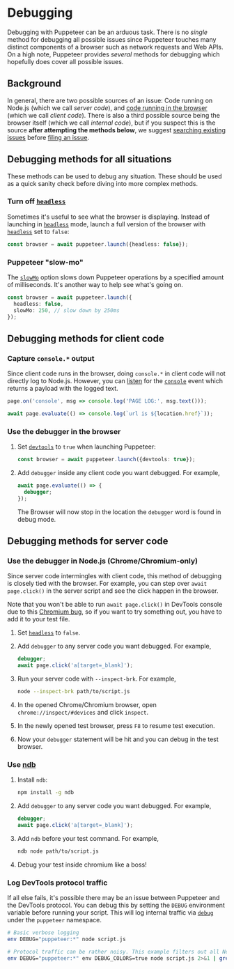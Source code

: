 # Debugging

Debugging with Puppeteer can be an arduous task. There is no _single_ method for
debugging all possible issues since Puppeteer touches many distinct components
of a browser such as network requests and Web APIs. On a high note, Puppeteer
provides _several_ methods for debugging which hopefully does cover all possible
issues.

## Background

In general, there are two possible sources of an issue: Code running on Node.js
(which we call _server code_), and
[code running in the browser](<[`Page.evaluate()`](../api/puppeteer.page.evaluate)>)
(which we call _client code_). There is also a third possible source being the
browser itself (which we call _internal code_), but if you suspect this is the
source **after attempting the methods below**, we suggest
[searching existing issues](https://github.com/puppeteer/puppeteer/issues)
before
[filing an issue](https://github.com/puppeteer/puppeteer/issues/new/choose).

## Debugging methods for all situations

These methods can be used to debug any situation. These should be used as a
quick sanity check before diving into more complex methods.

### Turn off [`headless`](../api/puppeteer.browserlaunchargumentoptions.headless)

Sometimes it's useful to see what the browser is displaying. Instead of
launching in
[`headless`](../api/puppeteer.browserlaunchargumentoptions.headless) mode,
launch a full version of the browser with
[`headless`](../api/puppeteer.browserlaunchargumentoptions.headless) set to
`false`:

```ts
const browser = await puppeteer.launch({headless: false});
```

### Puppeteer "slow-mo"

The [`slowMo`](../api/puppeteer.browserconnectoptions.slowmo) option slows down
Puppeteer operations by a specified amount of milliseconds. It's another way to
help see what's going on.

```ts
const browser = await puppeteer.launch({
  headless: false,
  slowMo: 250, // slow down by 250ms
});
```

## Debugging methods for client code

### Capture `console.*` output

Since client code runs in the browser, doing `console.*` in client code will not
directly log to Node.js. However, you can [listen](../api/puppeteer.page.on) for
the [`console`](../api/puppeteer.pageeventobject.console) event which returns a
payload with the logged text.

```ts
page.on('console', msg => console.log('PAGE LOG:', msg.text()));

await page.evaluate(() => console.log(`url is ${location.href}`));
```

### Use the debugger in the browser

1. Set [`devtools`](../api/puppeteer.browserlaunchargumentoptions.devtools) to
   `true` when launching Puppeteer:

   ```ts
   const browser = await puppeteer.launch({devtools: true});
   ```

2. Add `debugger` inside any client code you want debugged. For example,

   ```ts
   await page.evaluate(() => {
     debugger;
   });
   ```

   The Browser will now stop in the location the `debugger` word is found in
   debug mode.

## Debugging methods for server code

### Use the debugger in Node.js (Chrome/Chromium-only)

Since server code intermingles with client code, this method of debugging is
closely tied with the browser. For example, you can step over
`await page.click()` in the server script and see the click happen in the
browser.

Note that you won't be able to run `await page.click()` in DevTools console due
to this
[Chromium bug](https://bugs.chromium.org/p/chromium/issues/detail?id=833928), so
if you want to try something out, you have to add it to your test file.

1. Set [`headless`](../api/puppeteer.browserlaunchargumentoptions.headless) to
   `false`.
2. Add `debugger` to any server code you want debugged. For example,

   ```ts
   debugger;
   await page.click('a[target=_blank]');
   ```

3. Run your server code with `--inspect-brk`. For example,

   ```sh
   node --inspect-brk path/to/script.js
   ```

4. In the opened Chrome/Chromium browser, open `chrome://inspect/#devices` and
   click `inspect`.
5. In the newly opened test browser, press `F8` to resume test execution.
6. Now your `debugger` statement will be hit and you can debug in the test
   browser.

### Use [ndb](https://github.com/GoogleChromeLabs/ndb)

1. Install `ndb`:

   ```sh
   npm install -g ndb
   ```

2. Add `debugger` to any server code you want debugged. For example,

   ```ts
   debugger;
   await page.click('a[target=_blank]');
   ```

3. Add `ndb` before your test command. For example,

   ```sh
   ndb node path/to/script.js
   ```

4. Debug your test inside chromium like a boss!

### Log DevTools protocol traffic

If all else fails, it's possible there may be an issue between Puppeteer and the
DevTools protocol. You can debug this by setting the `DEBUG` environment
variable before running your script. This will log internal traffic via
[`debug`](https://github.com/visionmedia/debug) under the `puppeteer` namespace.

```sh
# Basic verbose logging
env DEBUG="puppeteer:*" node script.js

# Protocol traffic can be rather noisy. This example filters out all Network domain messages
env DEBUG="puppeteer:*" env DEBUG_COLORS=true node script.js 2>&1 | grep -v '"Network'
```
